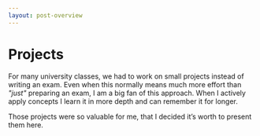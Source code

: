 ```yaml
---
layout: post-overview
---
```


# Projects

For many university classes,
we had to work on small projects instead of writing an exam. Even when this normally means much more effort than _"just"_ 
preparing an exam, I am a big fan of this approach. When I actively apply concepts I learn it in more depth and can
remember it for longer.

Those projects were so valuable for me, that I decided it’s worth to present them here.
